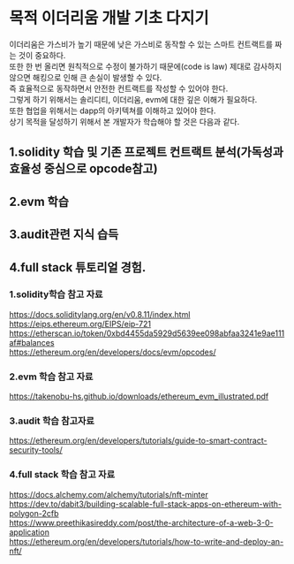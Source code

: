 # 목적 이더리움 개발 기초 다지기 <br>
이더리움은 가스비가 높기 때문에 낮은 가스비로 동작할 수 있는 스마트 컨트랙트를 짜는 것이 중요하다.<br> 또한 한 번 올리면 원칙적으로 수정이 불가하기 때문에(code is law) 제대로 감사하지 않으면 해킹으로 인해 큰 손실이 발생할 수 있다.<br> 즉 효율적으로 동작하면서 안전한 컨트랙트를 작성할 수 있어야 한다.<br> 그렇게 하기 위해서는 솔리디티, 이더리움, evm에 대한 깊은 이해가 필요하다.<br> 또한 협업을 위해서는 dapp의 아키텍쳐를 이해하고 있어야 한다.<br>
상기 목적을 달성하기 위해서 본 개발자가 학습해야 할 것은 다음과 같다.<br>
## 1.solidity 학습 및 기존 프로젝트 컨트랙트 분석(가독성과 효율성 중심으로 opcode참고)<br>
## 2.evm 학습<br>
## 3.audit관련 지식 습득<br>
## 4.full stack 튜토리얼 경험.<br>

### 1.solidity학습 참고 자료<br>
https://docs.soliditylang.org/en/v0.8.11/index.html<br>
https://eips.ethereum.org/EIPS/eip-721<br>
https://etherscan.io/token/0xbd4455da5929d5639ee098abfaa3241e9ae111af#balances<br>
https://ethereum.org/en/developers/docs/evm/opcodes/

### 2.evm 학습 참고 자료<br>
https://takenobu-hs.github.io/downloads/ethereum_evm_illustrated.pdf<br>

### 3.audit 학습 참고자료<br>
https://ethereum.org/en/developers/tutorials/guide-to-smart-contract-security-tools/

### 4.full stack 학습 참고 자료<br>
https://docs.alchemy.com/alchemy/tutorials/nft-minter<br>
https://dev.to/dabit3/building-scalable-full-stack-apps-on-ethereum-with-polygon-2cfb<br>
https://www.preethikasireddy.com/post/the-architecture-of-a-web-3-0-application<br>
https://ethereum.org/en/developers/tutorials/how-to-write-and-deploy-an-nft/<br>
